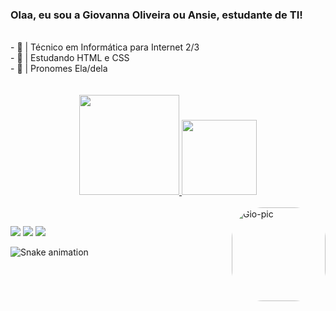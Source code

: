 ###  Olaa, eu sou a Giovanna Oliveira ou Ansie, estudante de TI!
<br/>
- 🍡 | Técnico em Informática para Internet 2/3 <br/>
- 🍥 | Estudando HTML e CSS <br/>
- 🍙 | Pronomes Ela/dela
<br/>
<br/>
<br/>
<div align="center">
  <a href="https://github.com/ansiee">
  <img height="160em" src="https://github-readme-stats.vercel.app/api?username=ansiee&show_icons=true&theme=panda&include_all_commits=true&count_private=true"/>
  <img height="120em" src="https://github-readme-stats.vercel.app/api/top-langs/?username=ansiee&layout=compact&langs_count=7&theme=panda"/>
</div>
  
<div style="display: inline_block"><br>
  <img align="right" alt="Gio-pic" height="150" style="border-radius:50px;" src="https://picasion.com/download/f148472999e39720a8128d5c15002bf1/">
  
  ##
  
  <div> 
  <a href="https://instagram.com/giovannaoliiv" target="_blank"><img src="https://img.shields.io/badge/-Instagram-%23E4405F?style=for-the-badge&logo=instagram&logoColor=white" target="_blank"></a>
  <a href = "mailto:giovannaolivri@gmail.com"><img src="https://img.shields.io/badge/-Gmail-%23333?style=for-the-badge&logo=gmail&logoColor=white" target="_blank"></a>
  <a href="https://www.linkedin.com/in/giovanna-oliveira-3b4628226" target="_blank"><img src="https://img.shields.io/badge/-LinkedIn-%230077B5?style=for-the-badge&logo=linkedin&logoColor=white" target="_blank"></a> 

![Snake animation](https://github.com/ansiee/ansiee/blob/output/github-contribution-grid-snake.svg)

<div>
